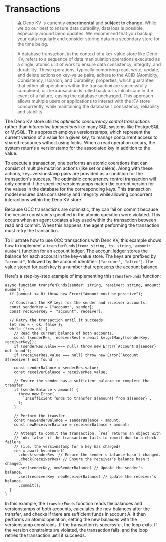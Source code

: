 # Transactions

> ⚠️ Deno KV is currently **experimental** and **subject to change**. While we do
> our best to ensure data durability, data loss is possible, especially around
> Deno updates. We recommend that you backup your data regularly and consider
> storing data in a secondary store for the time being.

> A database transaction, in the context of a key-value store like Deno KV,
> refers to a sequence of data manipulation operations executed as a single,
> atomic unit of work to ensure data consistency, integrity, and durability.
> These operations, typically comprising read, write, update, and delete actions
> on key-value pairs, adhere to the ACID (Atomicity, Consistency, Isolation, and
> Durability) properties, which guarantee that either all operations within the
> transaction are successfully completed, or the transaction is rolled back to
> its initial state in the event of a failure, leaving the database unchanged.
> This approach allows multiple users or applications to interact with the KV
> store concurrently, while maintaining the database's consistency, reliability
> and stability.

The Deno KV store utilizes _optimistic concurrency control transactions_ rather
than _interactive transactions_ like many SQL systems like PostgreSQL or MySQL.
This approach employs versionstamps, which represent the current version of a
value for a given key, to manage concurrent access to shared resources without
using locks. When a read operation occurs, the system returns a versionstamp for
the associated key in addition to the value.

To execute a transaction, one performs an atomic operations that can consist of
multiple mutation actions (like set or delete). Along with these actions,
key+versionstamp pairs are provided as a condition for the transaction's
success. The optimistic concurrency control transaction will only commit if the
specified versionstamps match the current version for the values in the database
for the corresponding keys. This transaction model ensures data consistency and
integrity while allowing concurrent interactions within the Deno KV store.

Because OCC transactions are optimistic, they can fail on commit because the
version constraints specified in the atomic operation were violated. This occurs
when an agent updates a key used within the transaction between read and commit.
When this happens, the agent performing the transaction must retry the
transaction.

To illustrate how to use OCC transactions with Deno KV, this example shows how
to implement a `transferFunds(from: string, to: string, amount: number)`
function for an account ledger. The account ledger stores the balance for each
account in the key-value store. The keys are prefixed by `"account"`, followed
by the account identifier: `["account", "alice"]`. The value stored for each key
is a number that represents the account balance.

Here's a step-by-step example of implementing this `transferFunds` function:

<!-- deno-fmt-ignore -->
```ts,ignore
async function transferFunds(sender: string, receiver: string, amount: number) {
  if (amount <= 0) throw new Error("Amount must be positive");

  // Construct the KV keys for the sender and receiver accounts.
  const senderKey = ["account", sender];
  const receiverKey = ["account", receiver];

  // Retry the transaction until it succeeds.
  let res = { ok: false };
  while (!res.ok) {
    // Read the current balance of both accounts.
    const [senderRes, receiverRes] = await kv.getMany([senderKey, receiverKey]);
    if (senderRes.value === null) throw new Error(`Account ${sender} not found`);
    if (receiverRes.value === null) throw new Error(`Account ${receiver} not found`);

    const senderBalance = senderRes.value;
    const receiverBalance = receiverRes.value;

    // Ensure the sender has a sufficient balance to complete the transfer.
    if (senderBalance < amount) {
      throw new Error(
        `Insufficient funds to transfer ${amount} from ${sender}`,
      );
    }

    // Perform the transfer.
    const newSenderBalance = senderBalance - amount;
    const newReceiverBalance = receiverBalance + amount;

    // Attempt to commit the transaction. `res` returns an object with
    // `ok: false` if the transaction fails to commit due to a check failure
    // (i.e. the versionstamp for a key has changed)
    res = await kv.atomic()
      .check(senderRes) // Ensure the sender's balance hasn't changed.
      .check(receiverRes) // Ensure the receiver's balance hasn't changed.
      .set(senderKey, newSenderBalance) // Update the sender's balance.
      .set(receiverKey, newReceiverBalance) // Update the receiver's balance.
      .commit();
  }
}
```

In this example, the `transferFunds` function reads the balances and
versionstamps of both accounts, calculates the new balances after the transfer,
and checks if there are sufficient funds in account A. It then performs an
atomic operation, setting the new balances with the versionstamp constraints. If
the transaction is successful, the loop exits. If the version constraints are
violated, the transaction fails, and the loop retries the transaction until it
succeeds.
